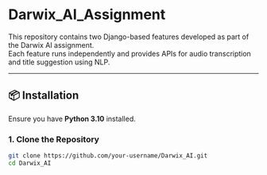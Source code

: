 # Darwix_AI_Assignment

This repository contains two Django-based features developed as part of the Darwix AI assignment.  
Each feature runs independently and provides APIs for audio transcription and title suggestion using NLP.

---

## 📦 Installation

Ensure you have **Python 3.10** installed.

### 1. Clone the Repository

```bash
git clone https://github.com/your-username/Darwix_AI.git
cd Darwix_AI

